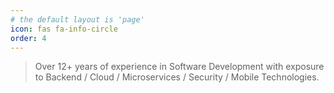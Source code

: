 ```yaml
---
# the default layout is 'page'
icon: fas fa-info-circle
order: 4
---
```


> Over 12+ years of experience in Software Development with exposure to Backend / Cloud / Microservices / Security / Mobile Technologies.
